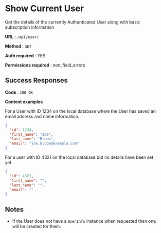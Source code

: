 # Show Current User

Get the details of the currently Authenticated User along with basic subscription information

**URL** : `/api/user/`

**Method** : `GET`

**Auth required** : YES

**Permissions required** : non_field_errors

## Success Responses

**Code** : `200 OK`

**Content examples**

For a User with ID 1234 on the local database where the User has saved an email address and name information.

```json
{
  "id": 1234,
  "first_name": "Joe",
  "last_name": "Blobs",
  "email": "joe.blobs@example.com"
}
```

For a user with ID 4321 on the local database but no details have been set yet.

```json
{
  "id": 4321,
  "first_name": "",
  "last_name": "",
  "email": ""
}
```

## Notes

* If the User does not have a `UserInfo` instance when requested then one will be created for them.
